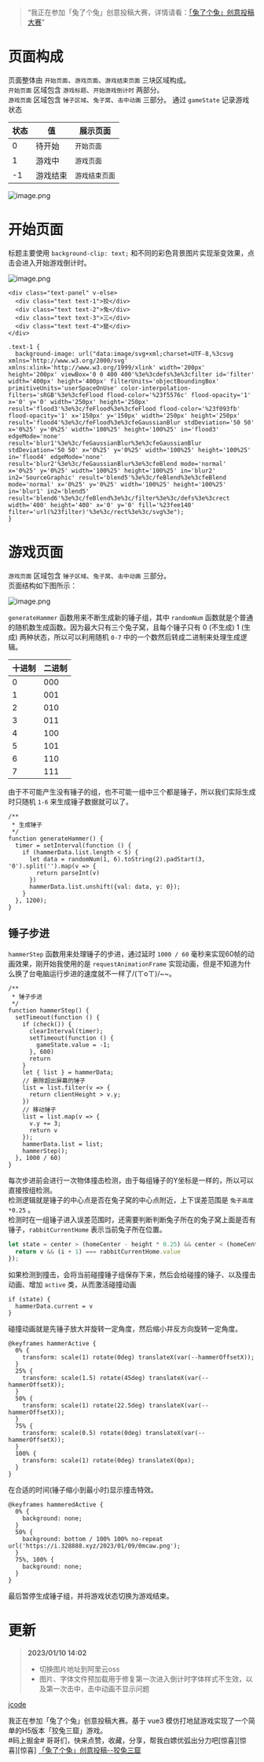 > “我正在参加「兔了个兔」创意投稿大赛，详情请看：[「兔了个兔」创意投稿大赛](https://juejin.cn/post/7185104994801025061 "https://juejin.cn/post/7185104994801025061")”

# 页面构成

页面整体由 `开始页面`、`游戏页面`、`游戏结束页面` 三块区域构成。  
`开始页面` 区域包含 `游戏标题`、`开始游戏倒计时` 两部分。  
`游戏页面` 区域包含 `锤子区域`、`兔子窝`、`击中动画` 三部分。
通过 `gameState` 记录游戏状态

| 状态 | 值 | 展示页面 |
| --- | --- | --- |
| 0 | 待开始 | `开始页面` |
| 1 | 游戏中 | `游戏页面` |
| -1 | 游戏结束 | `游戏结束页面` |


![image.png](https://p6-juejin.byteimg.com/tos-cn-i-k3u1fbpfcp/39a7b966883c4d3bbd85e678112438ce~tplv-k3u1fbpfcp-watermark.image?)

# 开始页面
标题主要使用 `background-clip: text;` 和不同的彩色背景图片实现渐变效果，点击会进入开始游戏倒计时。

![image.png](https://p6-juejin.byteimg.com/tos-cn-i-k3u1fbpfcp/6b7d960b90904c82be141eeda52f5aeb~tplv-k3u1fbpfcp-watermark.image?)
```
<div class="text-panel" v-else>
  <div class="text text-1">狡</div>
  <div class="text text-2">兔</div>
  <div class="text text-3">三</div>
  <div class="text text-4">窟</div>
</div>
```
```
.text-1 {
  background-image: url("data:image/svg+xml;charset=UTF-8,%3csvg xmlns='http://www.w3.org/2000/svg' xmlns:xlink='http://www.w3.org/1999/xlink' width='200px' height='200px' viewBox='0 0 400 400'%3e%3cdefs%3e%3cfilter id='filter' width='400px' height='400px' filterUnits='objectBoundingBox' primitiveUnits='userSpaceOnUse' color-interpolation-filters='sRGB'%3e%3cfeFlood flood-color='%23f5576c' flood-opacity='1' x='0' y='0' width='250px' height='250px' result='flood3'%3e%3c/feFlood%3e%3cfeFlood flood-color='%23f093fb' flood-opacity='1' x='150px' y='150px' width='250px' height='250px' result='flood4'%3e%3c/feFlood%3e%3cfeGaussianBlur stdDeviation='50 50' x='0%25' y='0%25' width='100%25' height='100%25' in='flood3' edgeMode='none' result='blur1'%3e%3c/feGaussianBlur%3e%3cfeGaussianBlur stdDeviation='50 50' x='0%25' y='0%25' width='100%25' height='100%25' in='flood4' edgeMode='none' result='blur2'%3e%3c/feGaussianBlur%3e%3cfeBlend mode='normal' x='0%25' y='0%25' width='100%25' height='100%25' in='blur2' in2='SourceGraphic' result='blend5'%3e%3c/feBlend%3e%3cfeBlend mode='normal' x='0%25' y='0%25' width='100%25' height='100%25' in='blur1' in2='blend5' result='blend6'%3e%3c/feBlend%3e%3c/filter%3e%3c/defs%3e%3crect width='400' height='400' x='0' y='0' fill='%23fee140' filter='url(%23filter)'%3e%3c/rect%3e%3c/svg%3e");
}
```

# 游戏页面
`游戏页面` 区域包含 `锤子区域`、`兔子窝`、`击中动画` 三部分。  
页面结构如下图所示：

![image.png](https://p1-juejin.byteimg.com/tos-cn-i-k3u1fbpfcp/97cb9330e91246beabf5075d4763de0a~tplv-k3u1fbpfcp-watermark.image?)

`generateHammer` 函数用来不断生成新的锤子组，其中 `randomNum` 函数就是个普通的随机数生成函数。因为最大只有三个兔子窝，且每个锤子只有 0 (不生成) 1 (生成) 两种状态，所以可以利用随机 `0-7` 中的一个数然后转成二进制来处理生成逻辑。

| 十进制 | 二进制 |
| --- | --- |
| 0 | 000 |
| 1 | 001 |
| 2 | 010 |
| 3 | 011 |
| 4 | 100 |
| 5 | 101 |
| 6 | 110 |
| 7 | 111 |

由于不可能产生没有锤子的组，也不可能一组中三个都是锤子，所以我们实际生成时只随机 `1-6` 来生成锤子数据就可以了。

```
/**
 * 生成锤子
 */
function generateHammer() {
  timer = setInterval(function () {
    if (hammerData.list.length < 5) {
      let data = randomNum(1, 6).toString(2).padStart(3, '0').split('').map(v => {
        return parseInt(v)
      })
      hammerData.list.unshift({val: data, y: 0});
    }
  }, 1200);
}
```

## 锤子步进
`hammerStep` 函数用来处理锤子的步进，通过延时 `1000 / 60` 毫秒来实现60帧的动画效果，刚开始我使用的是 `requestAnimationFrame` 实现动画，但是不知道为什么换了台电脑运行步进的速度就不一样了/(ㄒoㄒ)/~~。

```
/**
 * 锤子步进
 */
function hammerStep() {
  setTimeout(function () {
    if (check()) {
      clearInterval(timer);
      setTimeout(function () {
        gameState.value = -1;
      }, 600)
      return
    }
    let { list } = hammerData;
    // 删除超出屏幕的锤子
    list = list.filter(v => {
      return clientHeight > v.y;
    })
    // 移动锤子
    list = list.map(v => {
      v.y += 3;
      return v
    });
    hammerData.list = list;
    hammerStep();
  }, 1000 / 60)
}
```

每次步进前会进行一次物体撞击检测，由于每组锤子的Y坐标是一样的，所以可以直接按组检测。  
检测逻辑就是锤子的中心点是否在兔子窝的中心点附近，上下误差范围是 `兔子高度*0.25` 。  
检测时在一组锤子进入误差范围时，还需要判断判断兔子所在的兔子窝上面是否有锤子，`rabbitCurrentHome` 表示当前兔子所在位置。

```js
let state = center > (homeCenter - height * 0.25) && center < (homeCenter + height * 0.25) && v.val.some((v, i) => {
  return v && (i + 1) === rabbitCurrentHome.value
});
```

如果检测到撞击，会将当前碰撞锤子组保存下来，然后会给碰撞的锤子、以及撞击动画、增加 `active` 类，从而激活碰撞动画

```
if (state) {
  hammerData.current = v
}
```

碰撞动画就是先锤子放大并旋转一定角度，然后缩小并反方向旋转一定角度。

```
@keyframes hammerActive {
  0% {
    transform: scale(1) rotate(0deg) translateX(var(--hammerOffsetX));
  }
  25% {
    transform: scale(1.5) rotate(45deg) translateX(var(--hammerOffsetX));
  }
  50% {
    transform: scale(1) rotate(22.5deg) translateX(var(--hammerOffsetX));
  }
  75% {
    transform: scale(0.5) rotate(0deg) translateX(var(--hammerOffsetX));
  }
  100% {
    transform: scale(1) rotate(0deg) translateX(0px);
  }
}
```
在合适的时间(锤子缩小到最小时)显示撞击特效。

```
@keyframes hammeredActive {
  0% {
    background: none;
  }
  50% {
    background: bottom / 100% 100% no-repeat url('https://i.328888.xyz/2023/01/09/0mcaw.png');
  }
  75%, 100% {
    background: none;
  }
}
```

最后暂停生成锤子组，并将游戏状态切换为游戏结束。

# 更新
> **2023/01/10 14:02**
> + 切换图片地址到阿里云oss
> + 图片、字体文件预加载用于修复第一次进入倒计时字体样式不生效，以及第一次击中，击中动画不显示问题


[jcode](https://code.juejin.cn/pen/7186531951405170699)

我正在参加「兔了个兔」创意投稿大赛。基于 vue3 模仿打地鼠游戏实现了一个简单的H5版本「狡兔三窟」游戏。  
#码上掘金# 哥哥们，快来点赞，收藏，分享，帮我白嫖优弧出分力吧[惊喜][惊喜][惊喜]
[「兔了个兔」创意投稿--狡兔三窟](https://juejin.cn/post/7186679682966749243?share_token=d198000b-96f6-4809-87a8-a8daa0394add)
